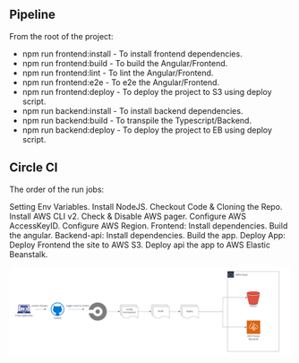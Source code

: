 ## Pipeline
From the root of the project:
- npm run frontend:install - To install frontend dependencies.
- npm run frontend:build - To build the Angular/Frontend.
- npm run frontend:lint - To lint the Angular/Frontend.
- npm run frontend:e2e - To e2e the Angular/Frontend.
- npm run frontend:deploy - To deploy the project to S3 using deploy script.
- npm run backend:install - To install backend dependencies.
- npm run backend:build - To transpile the Typescript/Backend.
- npm run backend:deploy - To deploy the project to EB using deploy script.

## Circle CI
The order of the run jobs:

Setting Env Variables.
Install NodeJS.
Checkout Code & Cloning the Repo.
Install AWS CLI v2.
Check & Disable AWS pager.
Configure AWS AccessKeyID.
Configure AWS Region.
Frontend:
Install dependencies.
Build the angular.
Backend-api:
Install dependencies.
Build the app.
Deploy App:
Deploy Frontend the site to AWS S3.
Deploy api the app to AWS Elastic Beanstalk.

![Overall Pipeline](https://github.com/nvtoan263/full-stack-javascript-project-4-udagram/blob/master/deployment-process/architecture-diagram/CICD.png)